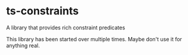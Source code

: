 # ts-constraints
A library that provides rich constraint predicates

This library has been started over multiple times. Maybe don't use it for anything real.